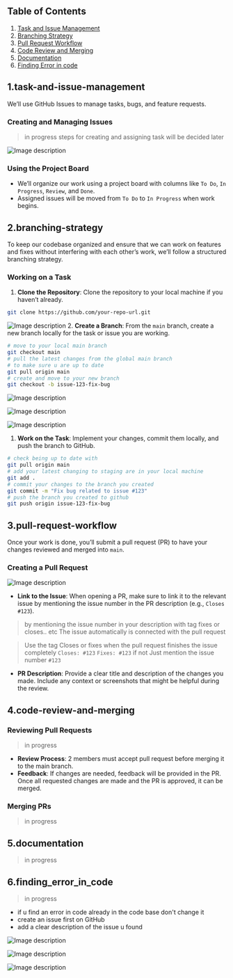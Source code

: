 ## Table of Contents

1. [Task and Issue Management](#1.task-and-issue-management)
2. [Branching Strategy](#2.branching-strategy)
3. [Pull Request Workflow](#3.pull-request-workflow)
4. [Code Review and Merging](#4.code-review-and-merging)
5. [Documentation](#5.documentation)
6. [Finding Error in code](#6.finding_error_in_code)

## 1.task-and-issue-management

We’ll use GitHub Issues to manage tasks, bugs, and feature requests.

### Creating and Managing Issues
> in progress 
> steps for creating and assigning task will be decided later

![Image description](https://dev-to-uploads.s3.amazonaws.com/uploads/articles/zveekxs9wlo3q38es1m7.png)
### Using the Project Board

- We’ll organize our work using a project board with columns like `To Do`, `In Progress`, `Review`, and `Done`.
- Assigned issues will be moved from `To Do` to `In Progress` when work begins.

## 2.branching-strategy

To keep our codebase organized and ensure that we can work on features and fixes without interfering with each other’s work, we’ll follow a structured branching strategy.

### Working on a Task

1. **Clone the Repository**: Clone the repository to your local machine if you haven’t already.
```bash
git clone https://github.com/your-repo-url.git
```

![Image description](https://dev-to-uploads.s3.amazonaws.com/uploads/articles/yicodeep262wnheqrrym.png)
2. **Create a Branch**: From the `main` branch, create a new branch locally for the task or issue you are working.
```bash
# move to your local main branch
git checkout main 
# pull the latest changes from the global main branch
# to make sure u are up to date
git pull origin main 
# create and move to your new branch 
git checkout -b issue-123-fix-bug
```

![Image description](https://dev-to-uploads.s3.amazonaws.com/uploads/articles/8888x42nvol3ulaei9jg.png)

![Image description](https://dev-to-uploads.s3.amazonaws.com/uploads/articles/zobirfjcbyxym057xq8i.png)

![Image description](https://dev-to-uploads.s3.amazonaws.com/uploads/articles/ua12d0bv9lzcpgmgdpmi.png)


1. **Work on the Task**: Implement your changes, commit them locally, and push the branch to GitHub.
```bash
# check being up to date with 
git pull origin main 
# add your latest changing to staging are in your local machine
git add . 
# commit your changes to the branch you created
git commit -m "Fix bug related to issue #123" 
# push the branch you created to github
git push origin issue-123-fix-bug 
```
## 3.pull-request-workflow

Once your work is done, you’ll submit a pull request (PR) to have your changes reviewed and merged into `main`.

### Creating a Pull Request

![Image description](https://dev-to-uploads.s3.amazonaws.com/uploads/articles/p36s3ycwuqq3k3s50yvl.png)

- **Link to the Issue**: When opening a PR, make sure to link it to the relevant issue by mentioning the issue number in the PR description (e.g., `Closes #123`).

> by mentioning the issue number in your description with tag fixes or closes.. etc
> The issue automatically is connected with the pull request

> Use the tag Closes or fixes when the pull 
> request finishes the issue completely `Closes: #123` `Fixes: #123`
> if not 
> Just mention the issue number `#123`

- **PR Description**: Provide a clear title and description of the changes you made. Include any context or screenshots that might be helpful during the review.


## 4.code-review-and-merging

### Reviewing Pull Requests

>  in progress
- **Review Process**: 2 members must accept pull request before merging it to the main branch.
- **Feedback**: If changes are needed, feedback will be provided in the PR. Once all requested changes are made and the PR is approved, it can be merged.

### Merging PRs

> in progress

## 5.documentation

>  in progress

## 6.finding_error_in_code

> in progress
- if u find an error in code already in the code base don't change it 
- create an issue first on GitHub
- add a clear description of the issue u found

![Image description](https://dev-to-uploads.s3.amazonaws.com/uploads/articles/3uvs7a50a9284cpc580v.png)

![Image description](https://dev-to-uploads.s3.amazonaws.com/uploads/articles/1kt7uagse6gg6028g4fp.png)

![Image description](https://dev-to-uploads.s3.amazonaws.com/uploads/articles/1i6rmtaoeepyllshe4vi.png)